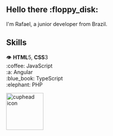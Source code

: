 <h2>
    Hello there :floppy_disk:
</h2>
<p>
    I'm Rafael, a junior developer from Brazil.
</p>
<h2>
Skills
</h2>
<p>
👁️ <b>HTML</b>5, <b>CSS</b>3<br>
:coffee: JavaScript <br>
:a: Angular<br>
:blue_book: TypeScript<br>
:elephant: PHP <br>
 </p><a href="https://github.com/rafakid01">
    <img src="https://user-images.githubusercontent.com/8083855/66189632-3da42e00-e69b-11e9-8855-be5badacad67.png"
        alt="cuphead icon" align="center" width="100px">
</a>
